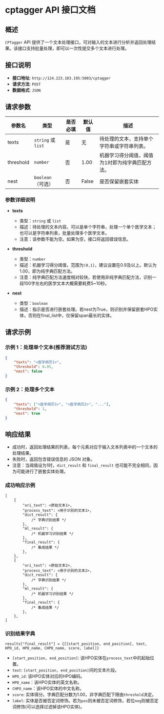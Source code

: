 # cptagger API 接口文档

## 概述

`CPTagger` API 提供了一个文本处理接口，可对输入的文本进行分析并返回处理结果。该接口支持批量处理，即可以一次性提交多个文本进行处理。

## 接口说明

- **接口地址**: `http://124.223.103.195:5003/cptagger`
- **请求方法**: `POST`
- **数据格式**: `JSON`

## 请求参数

| 参数名    | 类型                | 是否必填 | 默认值 | 描述                                      |
| --------- | ------------------- | -------- | ------ | ----------------------------------------- |
| texts     | `string` 或 `list`  | 是       | 无     | 待处理的文本，支持单个字符串或字符串列表。 |
| threshold | `number`            | 否       | 1.00     | 机器学习得分阈值，阈值为1时即为纯字典匹配方法。|
| nest      | `boolean`（可选）   | 否       | False     | 是否保留嵌套实体                         |

### 参数详细说明

- **texts**

  - 类型：`string` 或 `list`
  - 描述：待处理的文本内容。可以是单个字符串，处理一个单个医学文本；也可以是字符串列表，批量处理多个医学文本。
  - 注意：该参数不能为空。如果为空，接口将返回错误信息。

- **threshold**

  - 类型：`number`
  - 描述：机器学习得分阈值，范围为`(0,1]`，建议设置在0.9及以上。默认为1.00，即为纯字典匹配方法。
  - 注意：纯字典匹配方法速度相对较快，若使用非纯字典匹配方法，识别一段100字左右的医学文本大概需要耗费5~10秒。

- **nest**

  - 类型：`boolean`
  - 描述：指示是否进行嵌套处理。若nest为True，则识别并保留嵌套HPO实体，否则在final_list中，仅保留span最长的实体。

## 请求示例

### 示例 1：处理单个文本(推荐测试方法)

```json
{
    "texts": "<医学病历1>",
    "threshold": 0.95,
    "nest": false
}
```

### 示例 2：处理多个文本

```json
{
    "texts": ["<医学病历1>", "<医学病历2>", "..."],
    "threshold": 1,
    "nest": true
}
```


## 响应结果

- 成功时，返回处理结果的列表，每个元素对应于输入文本列表中的一个文本的处理结果。
- 失败时，返回包含错误信息的 JSON 对象。
- 注意：当阈值设为1时，`dict_result` 和 `final_result` 也可能不完全相同，因为可能进行了嵌套实体处理。


### 成功响应示例

```
[
    {
        "ori_text": <原始文本1>,
        "process_text": <用于识别的文本1>,
        "dict_result": { 
            /* 字典识别结果 */
        },
        "ml_result": { 
            /* 机器学习识别结果 */
        },
        "final_result": { 
            /* 集成结果 */
        },
    },
    {
        "ori_text": <原始文本2>,
        "process_text": <用于识别的文本2>,
        "dict_result": { 
            /* 字典识别结果 */
        },
        "ml_result": { 
            /* 机器学习识别结果 */
        },
        "final_result": { 
            /* 集成结果 */
        },
    },
]

```

### 识别结果字典

```
results["final_result"] = {[[start_position, end_position], text, HPO_id, HPO_name, CHPO_name, score, label]}
```

- `[start_position, end_position]`: 该HPO实体在`process_text`中的起始位置。
- `text`: `[start_position, end_position]`间的文本片段。
- `HPO_id`: 该HPO实体对应的HPO编码。
- `HPO_name`：该HPO实体的英文名称。
- `CHPO_name`：该HPO实体的中文名称。
- `score`: 实体得分。字典匹配分数为1.00，非字典匹配下限由`threshold`决定。
- `label`: 实体是否被否定词修饰。若为`pos`则未被否定词修饰，若位`neg`则被否定词修饰(可以选择过滤掉该HPO实体)。
